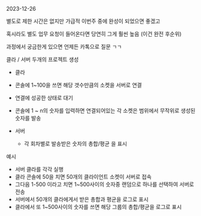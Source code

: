 2023-12-26

별도로 제한 시간은 없지만 가급적 이번주 중에 완성이 되었으면 좋겠고

혹시라도 별도 업무 요청이 들어온다면 당연히 그게 훨씬 높음 (이건 완전 후순위)

과정에서 궁금한게 있으면 언제든 카톡으로 질문 ㄱㄱ


클라 / 서버 두개의 프로젝트 생성

- 클라
 - 콘솔에 1~100을 쓰면 해당 갯수만큼의 소켓을 서버로 연결
 - 연결에 성공한 상태로 대기
 - 콘솔에 1 ~ n의 숫자를 입력하면 연결되어있는 각 소켓은 범위에서 무작위로 생성된 숫자를 발송

- 서버
  - 각 회차별로 발송받은 숫자의 총합/평균 을 표시

예시
 - 서버 클라를 각각 실행
 - 클라 콘솔에 50을 치면 50개의 클라이언트 소켓이 서버로 접속
 - 그다음 1-500 이라고 치면 1~500사이의 숫자중 랜덤으로 하나를 선택하여 서버로 전송
 - 서버에서 50개의 클라에게서 받은 총합과 평균을 로그로 표시
 - 클라에서 또 1~500사이의 숫자를 쓰면 해당 그룹의 총합/평균을 로그로 표시